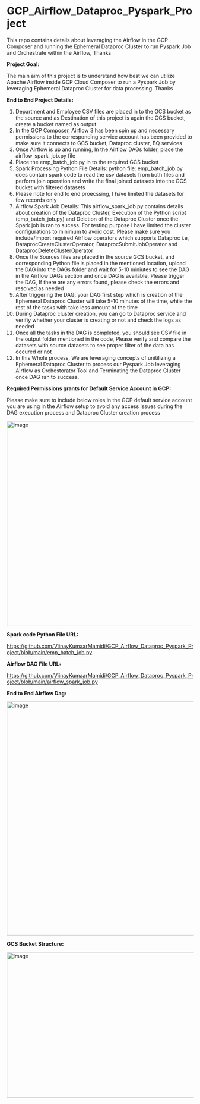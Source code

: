 # GCP_Airflow_Dataproc_Pyspark_Project

This repo contains details about leveraging the Airflow in the GCP Composer and running the Ephemeral Dataproc Cluster to run Pyspark Job and Orchestrate within the Airflow, Thanks

**Project Goal:**

The main aim of this project is to understand how best we can utilize Apache Airflow inside GCP Cloud Composer to run a Pyspark Job by leveraging Ephemeral Dataproc Cluster for data processing. Thanks


**End to End Project Details:**

1. Department and Employee CSV files are placed in to the GCS bucket as the source and as Destination of this project is again the GCS bucket, create a bucket named as output
2. In the GCP Composer, Airflow 3 has been spin up and necessary permissions to the corresponding service account has been provided to make sure it connects to GCS bucket, Dataproc cluster, BQ services
3. Once Airflow is up and running, In the Airflow DAGs folder, place the airflow_spark_job.py file
4. Place the emp_batch_job.py in to the required GCS bucket
5. Spark Processing Python File Details: python file: emp_batch_job.py does contain spark code to read the csv datasets from both files and perform join operation and write the final joined datasets into the GCS bucket with filtered datasets
6. Please note for end to end proecssing, I have limited the datasets for few records only
7. Airflow Spark Job Details: This airflow_spark_job.py contains details about creation of the Dataproc Cluster, Execution of the Python script (emp_batch_job.py) and Deletion of the Dataproc Cluster once the Spark job is ran to sucess. For testing purpose I have limited the cluster configurations to minimum to avoid cost. Please make sure you include/import required Airflow operators which supports Dataproc i.e,  DataprocCreateClusterOperator, DataprocSubmitJobOperator and DataprocDeleteClusterOperator
8. Once the Sources files are placed in the source GCS bucket, and corresponding Python file is placed in the mentioned location, upload the DAG into the DAGs folder and wait for 5-10 miniutes to see the DAG in the Airflow DAGs section and once DAG is available, Please trigger the DAG, If there are any errors found, please check the errors and resolved as needed
9. After triggering the DAG, your DAG first step which is creation of the Ephemeral Dataproc Cluster will take 5-10 minutes of the time, while the rest of the tasks with take less amount of the time
10. During Dataproc cluster creation, you can go to Dataproc service and verifiy whether your cluster is creating or not and check the logs as needed
11. Once all the tasks in the DAG is completed, you should see CSV file in the output folder mentioned in the code, Please verify and compare the datasets with source datasets to see proper filter of the data has occured or not
12. In this Whole process, We are leveraging concepts of unitilizing a Ephemeral Dataproc Cluster to process our Pyspark Job leveraging Airflow as Orchestorator Tool and Terminating the Dataproc Cluster once DAG ran to success.


**Required Permissions grants for Default Service Account in GCP:**

Please make sure to include below roles in the GCP default service account you are using in the Airflow setup to avoid any access issues during the DAG execution process and Dataproc Cluster creation process


<img width="885" height="552" alt="image" src="https://github.com/user-attachments/assets/3417c3c2-1c6d-4239-8c49-1ce16c1036a5" />


**Spark code Python File URL:**

https://github.com/ViinayKumaarMamidi/GCP_Airflow_Dataproc_Pyspark_Project/blob/main/emp_batch_job.py

**Airflow DAG File URL:**

https://github.com/ViinayKumaarMamidi/GCP_Airflow_Dataproc_Pyspark_Project/blob/main/airflow_spark_job.py


**End to End Airflow Dag:**

<img width="1421" height="629" alt="image" src="https://github.com/user-attachments/assets/d6618579-1ac7-4865-bff9-ffd5e7a5a044" />


**GCS Bucket Structure:**

<img width="1412" height="392" alt="image" src="https://github.com/user-attachments/assets/0f8bd70f-bc28-418e-b947-a0e8fcddf079" />




